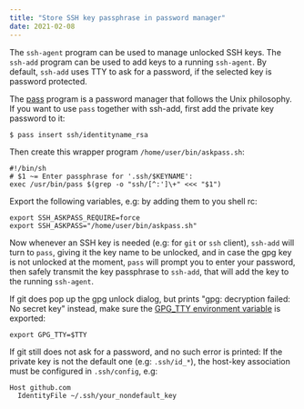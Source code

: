 ```yaml
---
title: "Store SSH key passphrase in password manager"
date: 2021-02-08
---
```


The `ssh-agent` program can be used to manage unlocked SSH keys.
The `ssh-add` program can be used to add keys to a running `ssh-agent`.
By default, `ssh-add` uses TTY to ask for a password,
if the selected key is password protected.

The [pass][] program is a password manager that follows the Unix philosophy.
If you want to use `pass` together with ssh-add, first add the private key
password to it:

```shell
$ pass insert ssh/identityname_rsa
```

Then create this wrapper program `/home/user/bin/askpass.sh`:

```shell
#!/bin/sh
# $1 ~= Enter passphrase for '.ssh/$KEYNAME':
exec /usr/bin/pass $(grep -o "ssh/[^:']\+" <<< "$1")
```

Export the following variables, e.g: by adding them to you shell rc:

```shell
export SSH_ASKPASS_REQUIRE=force
export SSH_ASKPASS="/home/user/bin/askpass.sh"
```

Now whenever an SSH key is needed (e.g: for `git` or `ssh` client),
`ssh-add` will turn to `pass`, giving it the key name to be unlocked,
and in case the gpg key is not unlocked at the moment, `pass` will
prompt you to enter your password, then safely transmit the key
passphrase to `ssh-add`, that will add the key to the running `ssh-agent`.

[pass]: https://www.passwordstore.org/

If git does pop up the gpg unlock dialog, but prints
"gpg: decryption failed: No secret key" instead,
make sure the [GPG_TTY environment variable][gpgtty] is exported:

```shell
export GPG_TTY=$TTY
```

If git still does not ask for a password, and no such error is printed:
If the private key is not the default one (e.g: `.ssh/id_*`), the host-key association
must be configured in `.ssh/config`, e.g:

```
Host github.com
  IdentityFile ~/.ssh/your_nondefault_key
```

[gpgtty]: https://www.gnupg.org/documentation/manuals/gnupg/Invoking-GPG_002dAGENT.html
